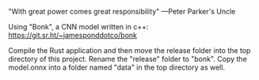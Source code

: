 "With great power comes great responsibility"
—Peter Parker's Uncle

Using "Bonk", a CNN model written in c++:
https://git.sr.ht/~jamesponddotco/bonk

Compile the Rust application and then move the release folder into the top directory of this project. Rename the "release" folder to "bonk". Copy the model.onnx into a folder named "data" in the top directory as well.